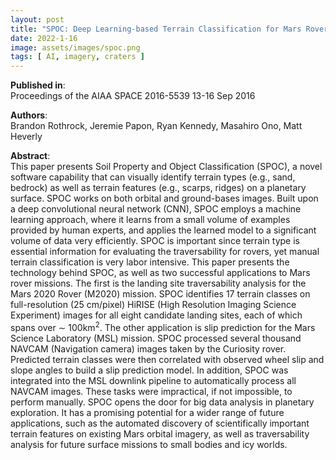 ```yaml
---
layout: post
title: "SPOC: Deep Learning-based Terrain Classification for Mars Rover Missions"
date: 2022-1-16
image: assets/images/spoc.png
tags: [ AI, imagery, craters ]
---
```


**Published in**:   
Proceedings of the AIAA SPACE 2016-5539 13-16 Sep 2016  

**Authors**:   
Brandon Rothrock, Jeremie Papon, Ryan Kennedy, Masahiro Ono, Matt Heverly

**Abstract**:   
This paper presents Soil Property and Object Classification (SPOC), a novel software capability that can visually identify terrain types (e.g., sand, bedrock) as well as terrain features (e.g., scarps, ridges) on a planetary surface. SPOC works on both orbital and ground-bases images. Built upon a deep convolutional neural network (CNN), SPOC employs a machine learning approach, where it learns from a small volume of examples provided by human experts, and applies the learned model to a significant volume of data very efficiently. SPOC is important since terrain type is essential information for evaluating the traversability for rovers, yet manual terrain classification is very labor intensive. This paper presents the technology behind SPOC, as well as two successful applications to Mars rover missions. The first is the landing site traversability analysis for the Mars 2020 Rover (M2020) mission. SPOC identifies 17 terrain classes on full-resolution (25 cm/pixel) HiRISE (High Resolution Imaging Science Experiment) images for all eight candidate landing sites, each of which spans over ∼ 100km<sup>2</sup>. The other application is slip prediction for the Mars Science Laboratory (MSL) mission. SPOC processed several thousand NAVCAM (Navigation camera) images taken by the Curiosity rover. Predicted terrain classes were then correlated with observed wheel slip and slope angles to build a slip prediction model. In addition, SPOC was integrated into the MSL downlink pipeline to automatically process all NAVCAM images. These tasks were impractical, if not impossible, to perform manually. SPOC opens the door for big data analysis in planetary exploration. It has a promising potential for a wider range of future applications, such as the automated discovery of scientifically important terrain features on existing Mars orbital imagery, as well as traversability analysis for future surface missions to small bodies and icy worlds.
